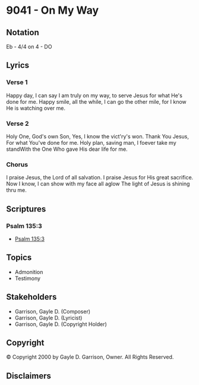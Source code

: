 # 9041 - On My Way

## Notation

Eb - 4/4 on 4 - DO

## Lyrics

### Verse 1

Happy day, I can say I am truly on my way, to serve Jesus for what He's done for me. Happy smile, all the while, I can go the other mile, for I know He is watching over me.

### Verse 2

Holy One, God's own Son, Yes, I know the vict'ry's won. Thank You Jesus, For what You've done for me. Holy plan, saving man, I foever take my standWith the One Who gave His dear life for me.

### Chorus

I praise Jesus, the Lord of all salvation. I praise Jesus for His great sacrifice. Now I know, I can show with my face all aglow The light of Jesus is shining thru me.


## Scriptures

### Psalm 135:3

- [Psalm 135:3](https://www.biblegateway.com/passage/?search=Psalm%20135%3A3)


## Topics

- Admonition
- Testimony

## Stakeholders

- Garrison, Gayle D. (Composer)
- Garrison, Gayle D. (Lyricist)
- Garrison, Gayle D. (Copyright Holder)

## Copyright

© Copyright 2000 by Gayle D. Garrison, Owner. All Rights Reserved.


## Disclaimers


